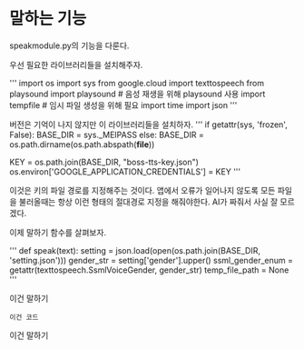 말하는 기능
======

speakmodule.py의 기능을 다룬다.

우선 필요한 라이브러리들을 설치해주자.

'''
  import os
  import sys
  from google.cloud import texttospeech
  from playsound import playsound # 음성 재생을 위해 playsound 사용
  import tempfile # 임시 파일 생성을 위해 필요
  import time
  import json
'''

버전은 기억이 나지 않지만 이 라이브러리들을 설치하자.
'''
  if getattr(sys, 'frozen', False):
      BASE_DIR = sys._MEIPASS
  else:
      BASE_DIR = os.path.dirname(os.path.abspath(__file__))
  
  KEY = os.path.join(BASE_DIR, "boss-tts-key.json")
  os.environ['GOOGLE_APPLICATION_CREDENTIALS'] = KEY
'''

이것은 키의 파일 경로를 지정해주는 것이다. 앱에서 오류가 일어나지 않도록 모든 파일을 불러올때는 항상 이런 형태의 절대경로 지정을 해줘야한다. AI가 짜줘서 사실 잘 모르겠다.

이제 말하기 함수를 살펴보자.

'''
  def speak(text):
      setting = json.load(open(os.path.join(BASE_DIR, 'setting.json')))
      gender_str = setting['gender'].upper()
      ssml_gender_enum = getattr(texttospeech.SsmlVoiceGender, gender_str)
      temp_file_path = None
'''


이건 말하기

    이건 코드

이건 말하기
